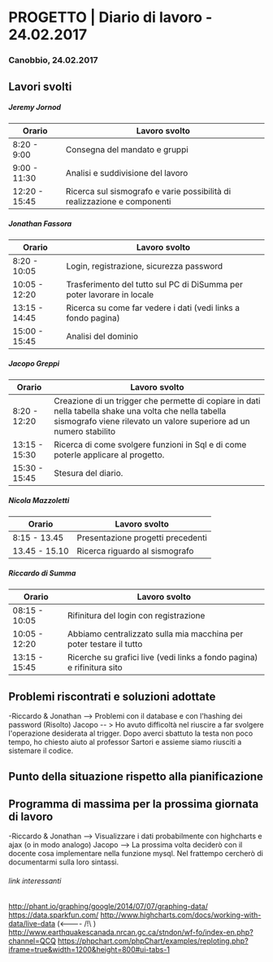 

# PROGETTO | Diario di lavoro - 24.02.2017

### Canobbio, 24.02.2017

## Lavori svolti
##### Jeremy Jornod

|Orario        |Lavoro svolto                 |
|--------------|------------------------------|
|8:20 - 9:00   |Consegna del mandato e gruppi |
|9:00 - 11:30 |Analisi e suddivisione del lavoro  |
|12:20 - 15:45   |Ricerca sul sismografo e varie possibilità di realizzazione e componenti |

##### Jonathan Fassora
|Orario        |Lavoro svolto                 |
|--------------|------------------------------|
|8:20 - 10:05   |Login, registrazione, sicurezza password    |
|10:05 - 12:20 |Trasferimento del tutto sul PC di DiSumma per poter lavorare in locale  |
|13:15 - 14:45 |Ricerca su come far vedere i dati (vedi links a fondo pagina)  |
|15:00 - 15:45 |Analisi del dominio |

##### Jacopo Greppi
|Orario        |Lavoro svolto|
|--------------|------------------------------------------------------------------------------------------------------------------------------------------------------|
|8:20 - 12:20  |Creazione di un trigger che permette di copiare in dati nella tabella shake una volta che nella tabella sismografo viene rilevato un valore superiore ad un numero stabilito|
|13:15 - 15:30 |Ricerca di come svolgere funzioni in Sql e di come poterle applicare al progetto.|
|15:30 - 15:45 |Stesura del diario.|                                  |

##### Nicola Mazzoletti
|Orario        |Lavoro svolto                 |
|--------------|------------------------------|
|8:15 - 13.45  |Presentazione progetti precedenti|
|13.45 - 15.10 |Ricerca riguardo al sismografo   |

##### Riccardo di Summa
|Orario        |Lavoro svolto                 |
|--------------|------------------------------|
|08:15 - 10:05   |Rifinitura del login con registrazione |
|10:05 - 12:20   |Abbiamo centralizzato sulla mia macchina per poter testare il tutto|
|13:15 - 15:45 | Ricerche su grafici live (vedi links a fondo pagina) e rifinitura sito|


##  Problemi riscontrati e soluzioni adottate
-Riccardo & Jonathan --> Problemi con il database e con l'hashing dei password (Risolto)
Jacopo -- > Ho avuto difficoltà nel riuscire a far svolgere l'operazione desiderata al trigger. Dopo averci sbattuto la testa non poco tempo, ho chiesto aiuto al professor Sartori e assieme siamo riusciti a sistemare il codice.


##  Punto della situazione rispetto alla pianificazione


## Programma di massima per la prossima giornata di lavoro
-Riccardo & Jonathan --> Visualizzare i dati probabilmente con highcharts e ajax (o in modo analogo)
Jacopo --> La prossima volta deciderò con il docente cosa implementare nella funzione mysql. Nel frattempo cercherò di documentarmi sulla loro sintassi. 

###### link interessanti

http://phant.io/graphing/google/2014/07/07/graphing-data/
https://data.sparkfun.com/
http://www.highcharts.com/docs/working-with-data/live-data  (<---- /!\ )
http://www.earthquakescanada.nrcan.gc.ca/stndon/wf-fo/index-en.php?channel=QCQ
https://phpchart.com/phpChart/examples/reploting.php?iframe=true&width=1200&height=800#ui-tabs-1


